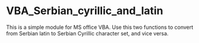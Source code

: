 # VBA_Serbian_cyrillic_and_latin

This is a simple module for MS office VBA.
Use this two functions to convert from Serbian latin to Serbian Cyrillic character set, and vice versa.
